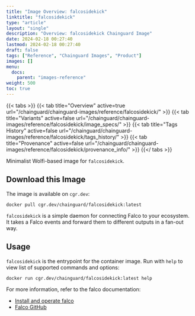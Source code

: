 ```yaml
---
title: "Image Overview: falcosidekick"
linktitle: "falcosidekick"
type: "article"
layout: "single"
description: "Overview: falcosidekick Chainguard Image"
date: 2024-02-18 00:27:40
lastmod: 2024-02-18 00:27:40
draft: false
tags: ["Reference", "Chainguard Images", "Product"]
images: []
menu: 
  docs: 
    parent: "images-reference"
weight: 500
toc: true
---
```


{{< tabs >}}
{{< tab title="Overview" active=true url="/chainguard/chainguard-images/reference/falcosidekick/" >}}
{{< tab title="Variants" active=false url="/chainguard/chainguard-images/reference/falcosidekick/image_specs/" >}}
{{< tab title="Tags History" active=false url="/chainguard/chainguard-images/reference/falcosidekick/tags_history/" >}}
{{< tab title="Provenance" active=false url="/chainguard/chainguard-images/reference/falcosidekick/provenance_info/" >}}
{{</ tabs >}}



<!--overview:start-->
Minimalist Wolfi-based image for `falcosidekick`.
<!--overview:end-->

<!--getting:start-->
## Download this Image
The image is available on `cgr.dev`:

```
docker pull cgr.dev/chainguard/falcosidekick:latest
```
<!--getting:end-->

<!--body:start-->
`falcosidekick` is a simple daemon for connecting Falco to your ecosystem. It takes a Falco events and forward them to different outputs in a fan-out way.

## Usage

`falcosidekick` is the entrypoint for the container image. Run with `help` to view
list of supported commands and options:

```bash
docker run cgr.dev/chainguard/falcosidekick:latest help
```

For more information, refer to the falco documentation:
- [Install and operate falco](https://falco.org/docs/install-operate/running/)
- [Falco GitHub](https://github.com/falcosecurity/falco)
<!--body:end-->

